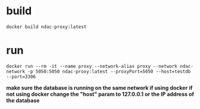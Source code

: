# build
```
docker build ndac-proxy:latest
```

# run
```
docker run --rm -it --name proxy --network-alias proxy --network ndac-network -p 5050:5050 ndac-proxy:latest --proxyPort=5050 --host=testdb --port=3306
```

**make sure the database is running on the same network if using docker**
**if not using docker change the "host" param to 127.0.0.1 or the IP address of the database**
